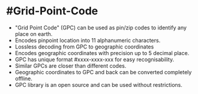 # #Grid-Point-Code

  -  "Grid Point Code" (GPC) can be used as pin/zip codes to identify any place on earth.
  -  Encodes pinpoint location into 11 alphanumeric characters.
  -  Lossless decoding from GPC to geographic coordinates
  -  Encodes geographic coordinates with precision up to 5 decimal place.
  -  GPC has unique format #xxxx-xxxx-xxx for easy recognisability.
  -  Similar GPCs are closer than different codes.
  -  Geographic coordinates to GPC and back can be converted completely offline.
  -  GPC library is an open source and can be used without restrictions.
